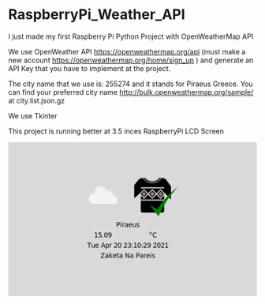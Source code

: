 # RaspberryPi_Weather_API

I just made my first Raspberry Pi Python Project with OpenWeatherMap API

We use OpenWeather API https://openweathermap.org/api (must make a new account https://openweathermap.org/home/sign_up ) and generate an API Key that you have to implement at the project. 

The city name that we use is: 255274 and it stands for Piraeus Greece. You can find your preferred city name http://bulk.openweathermap.org/sample/ at city.list.json.gz   

We use Tkinter 

This project is running better at 3.5 inces RaspberryPi LCD Screen

![ScreenShotOfTheProject](https://github.com/thanasisgnr1/RaspberryPi_Weather_API/blob/main/RaspberryPiWeatherAPI.png)
